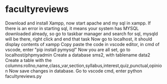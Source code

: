 # facultyreviews
Download and install Xampp, now start apache and my sql in xampp. 
If there is an error in starting sql, it means your system has MYSQL downloaded already, so go to taskbar manager and search for sql, mysqld will be there, right click and end that task
Now go to localhost, it should display contents of xampp
Copy paste the code in vscode editor, in cmd of vscode, enter "pip install pymysql"
Now you are all set, go to localhost/phpmyadmin
Create a database sms2, with tablename data2
Create a table with the columns:rollno,name,class_var,section,syllabus,interest,quiz,punctual,opinion
Now save changes in database. Go to vscode cmd, enter python facultyreviews.py
